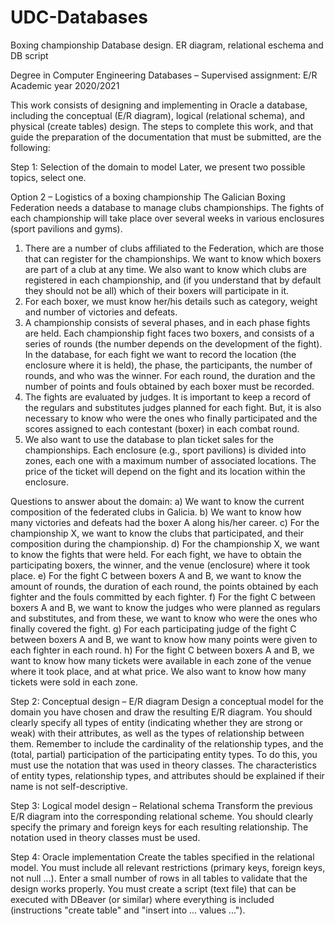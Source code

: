 # UDC-Databases
Boxing championship Database design. ER diagram, relational eschema and DB script


Degree in Computer Engineering
Databases – Supervised assignment: E/R
Academic year 2020/2021

This work consists of designing and implementing in Oracle a database, including the conceptual (E/R diagram), logical (relational schema), and physical (create tables) design. The steps to complete this work, and that guide the preparation of the documentation that must be submitted, are the following:

Step 1: Selection of the domain to model
Later, we present two possible topics, select one.

  Option 2 – Logistics of a boxing championship
The Galician Boxing Federation needs a database to manage clubs championships. The fights of each championship will take place over several weeks in various enclosures (sport pavilions and gyms).
1. There are a number of clubs affiliated to the Federation, which are those that can register for the championships. We want to know which boxers are part of a club at any time. We also want to know which clubs are registered in each championship, and (if you understand that by default they should not be all) which of their boxers will participate in it.
2. For each boxer, we must know her/his details such as category, weight and number of victories and defeats.
3. A championship consists of several phases, and in each phase fights are held. Each championship fight faces two boxers, and consists of a series of rounds (the number depends on the development of the fight). In the database, for each fight we want to record the location (the enclosure where it is held), the phase, the participants, the number of rounds, and who was the winner. For each round, the duration and the number of points and fouls obtained by each boxer must be recorded.
4. The fights are evaluated by judges. It is important to keep a record of the regulars and substitutes judges planned for each fight. But, it is also necessary to know who were the ones who finally participated and the scores assigned to each contestant (boxer) in each combat round.
5. We also want to use the database to plan ticket sales for the championships. Each enclosure (e.g., sport pavilions) is divided into zones, each one with a maximum number of associated locations. The price of the ticket will depend on the fight and its location within the enclosure.

Questions to answer about the domain:
a) We want to know the current composition of the federated clubs in Galicia.
b) We want to know how many victories and defeats had the boxer A along his/her career.
c) For the championship X, we want to know the clubs that participated, and their composition during the championship.
d) For the championship X, we want to know the fights that were held. For each fight, we have to obtain the participating boxers, the winner, and the venue (enclosure) where it took place.
e) For the fight C between boxers A and B, we want to know the amount of rounds, the duration of each round, the points obtained by each fighter and the fouls committed by each fighter.
f) For the fight C between boxers A and B, we want to know the judges who were planned as regulars and substitutes, and from these, we want to know who were the ones who finally covered the fight.
g) For each participating judge of the fight C between boxers A and B, we want to know how many points were given to each fighter in each round.
h) For the fight C between boxers A and B, we want to know how many tickets were available in each zone of the venue where it took place, and at what price. We also want to know how many tickets were sold in each zone.

Step 2: Conceptual design – E/R diagram
Design a conceptual model for the domain you have chosen and draw the resulting E/R diagram. You should clearly specify all types of entity (indicating whether they are strong or weak) with their attributes, as well as the types of relationship between them. Remember to include the cardinality of the relationship types, and the (total, partial) participation of the participating entity types. To do this, you must use the notation that was used in theory classes. The characteristics of entity types, relationship types, and attributes should be explained if their name is not self-descriptive.

Step 3: Logical model design – Relational schema
Transform the previous E/R diagram into the corresponding relational scheme. You should clearly specify the primary and foreign keys for each resulting relationship. The notation used in theory classes must be used.

Step 4: Oracle implementation
Create the tables specified in the relational model. You must include all relevant restrictions (primary keys, foreign keys, not null ...). Enter a small number of rows in all tables to validate that the design works properly.
You must create a script (text file) that can be executed with DBeaver (or similar) where everything is included (instructions "create table" and "insert into ... values ...").
